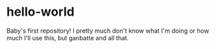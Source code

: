 # hello-world
Baby's first repository!
I pretty much don't know what I'm doing or how much I'll use this, but ganbatte and all that.  
